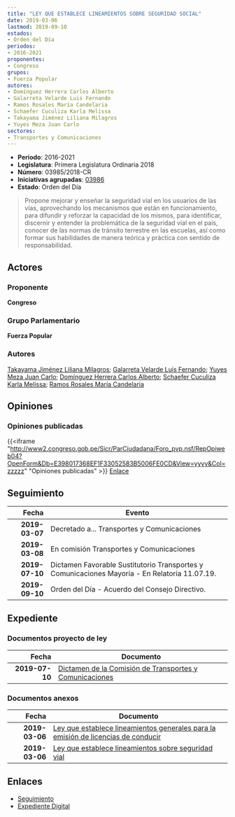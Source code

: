 ```yaml
---
title: "LEY QUE ESTABLECE LINEAMIENTOS SOBRE SEGURIDAD SOCIAL"
date: 2019-03-06
lastmod: 2019-09-10
estados:
- Orden del Día
periodos:
- 2016-2021
proponentes:
- Congreso
grupos:
- Fuerza Popular
autores:
- Domínguez Herrera Carlos Alberto
- Galarreta Velarde Luis Fernando
- Ramos Rosales María Candelaria
- Schaefer Cuculiza Karla Melissa
- Takayama Jiménez Liliana Milagros
- Yuyes Meza Juan Carlo
sectores:
- Transportes y Comunicaciones
---
```

- **Periodo**: 2016-2021
- **Legislatura**: Primera Legislatura Ordinaria 2018
- **Número**: 03985/2018-CR
- **Iniciativas agrupadas**: [03986](../../03900/03986)
- **Estado**: Orden del Día

> Propone mejorar y enseñar la seguridad vial en los usuarios de las vías, aprovechando los mecanismos que están en funcionamiento, para difundir y reforzar la capacidad de los mismos, para identificar, discernir y entender la problemática de la seguridad vial en el país, conocer de las normas de tránsito terrestre en las escuelas, así como formar sus habilidades de manera teórica y práctica con sentido de responsabilidad.


## Actores

### Proponente

**Congreso**

### Grupo Parlamentario

**Fuerza Popular**

### Autores

[Takayama Jiménez Liliana Milagros](mailto:mailto:ltakayama@congreso.gob.pe); [Galarreta Velarde Luis Fernando](mailto:mailto:lgalarreta@congreso.gob.pe); [Yuyes Meza Juan Carlo](mailto:mailto:jyuyes@congreso.gob.pe); [Domínguez Herrera Carlos Alberto](mailto:mailto:cdominguez@congreso.gob.pe); [Schaefer Cuculiza Karla Melissa](mailto:mailto:kschaefer@congreso.gob.pe); [Ramos Rosales María Candelaria](mailto:mailto:mramosr@congreso.gob.pe)

## Opiniones

### Opiniones publicadas

{{<iframe "http://www2.congreso.gob.pe/Sicr/ParCiudadana/Foro_pvp.nsf/RepOpiweb04?OpenForm&Db=E398017368EF1F33052583B5006FE0CD&View=yyyy&Col=zzzzz" "Opiniones publicadas" >}}
[Enlace](http://www2.congreso.gob.pe/Sicr/ParCiudadana/Foro_pvp.nsf/RepOpiweb04?OpenForm&Db=E398017368EF1F33052583B5006FE0CD&View=yyyy&Col=zzzzz)


## Seguimiento

| Fecha | Evento |
|------:|--------|
| **2019-03-07** | Decretado a... Transportes y Comunicaciones |
| **2019-03-08** | En comisión Transportes y Comunicaciones |
| **2019-07-10** | Dictamen Favorable Sustitutorio Transportes y Comunicaciones Mayoria - En Relatoría 11.07.19. |
| **2019-09-10** | Orden del Día - Acuerdo del Consejo Directivo. |

## Expediente

### Documentos proyecto de ley

| Fecha | Documento |
|------:|-----------|
| **2019-07-10** | [Dictamen de la Comisión de Transportes y Comunicaciones](http://www.leyes.congreso.gob.pe/Documentos/2016_2021/Dictamenes/Proyectos_de_Ley/03985DC23MAY20190710.pdf) |

### Documentos anexos

| Fecha | Documento |
|------:|-----------|
| **2019-03-06** | [Ley que establece lineamientos generales para la emisión de licencias de conducir](http://www.leyes.congreso.gob.pe/Documentos/2016_2021/Proyectos_de_Ley_y_de_Resoluciones_Legislativas/PL0398620190306.pdf) |
| **2019-03-06** | [Ley que establece lineamientos sobre seguridad vial](http://www.leyes.congreso.gob.pe/Documentos/2016_2021/Proyectos_de_Ley_y_de_Resoluciones_Legislativas/PL0398520190306.pdf) |

## Enlaces

- [Seguimiento](http://www2.congreso.gob.pe/Sicr/TraDocEstProc/CLProLey2016.nsf/f7fff46988ca05b1052578e100829cc7/1b23c917a719c68f052583b500628bdc?OpenDocument)
- [Expediente Digital](http://www2.congreso.gob.pe/Sicr/TraDocEstProc/Expvirt_2011.nsf/visbusqptramdoc1621/03985?opendocument)

